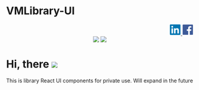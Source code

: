 # <span >VMLibrary-UI</span>
<div id="badges" align="right">
  <a href="https://www.linkedin.com/in/viacheslav-murakhin-8a311a1bb/" target="_blank">
    <img src="https://github.com/devicons/devicon/blob/master/icons/linkedin/linkedin-original.svg" width="30" alt="LinkedIn"/>
  </a>
  <span></span>
    <a href="https://www.facebook.com/WenziLike" target="_blank">
    <img src="https://github.com/devicons/devicon/blob/master/icons/facebook/facebook-original.svg" width="30" alt="Facebook"/>
  </a>
</div>

<div id="header" align="center">
  <img src="https://media.giphy.com/media/3SL41WtN5l9DNdPJGs/giphy.gif" width="200"/>
  <img src="https://media3.giphy.com/media/ekMb4AmUQmM1S4e9VL/giphy.gif" width="200"/>
</div>

<h1>
  Hi, there
  <img src="https://media.giphy.com/media/hvRJCLFzcasrR4ia7z/giphy.gif" width="30px"/>
</h1>
<p>This is library React UI components for private use. Will expand in the future</p>
